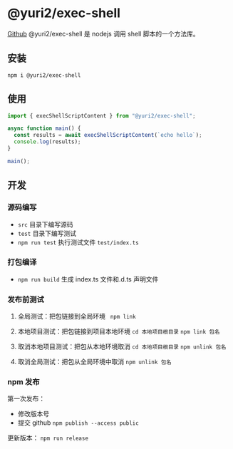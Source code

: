 # @yuri2/exec-shell

[Github](https://github.com/yuri2peter/npm-exec-shell)
@yuri2/exec-shell 是 nodejs 调用 shell 脚本的一个方法库。

## 安装

`npm i @yuri2/exec-shell`

## 使用

```ts
import { execShellScriptContent } from "@yuri2/exec-shell";

async function main() {
  const results = await execShellScriptContent(`echo hello`);
  console.log(results);
}

main();
```

## 开发

### 源码编写

- `src` 目录下编写源码
- `test` 目录下编写测试
- `npm run test` 执行测试文件 `test/index.ts`

### 打包编译

- `npm run build` 生成 index.ts 文件和.d.ts 声明文件

### 发布前测试

1. 全局测试：把包链接到全局环境
   ` npm link`

2. 本地项目测试：把包链接到项目本地环境
   `cd 本地项目根目录`
   `npm link 包名`

3. 取消本地项目测试：把包从本地环境取消
   `cd 本地项目根目录`
   `npm unlink 包名`

4. 取消全局测试：把包从全局环境中取消
   `npm unlink 包名`

### npm 发布

第一次发布：

- 修改版本号
- 提交 github
  `npm publish --access public`

更新版本：
`npm run release`
